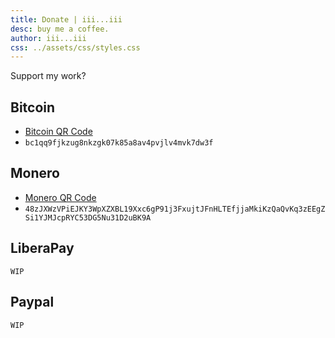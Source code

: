 ```yaml
---
title: Donate | iii...iii
desc: buy me a coffee.
author: iii...iii
css: ../assets/css/styles.css
---
```


Support my work?

Bitcoin
-------
- [Bitcoin QR Code](./assets/images/donate/bitcoin.png)
- `bc1qq9fjkzug8nkzgk07k85a8av4pvjlv4mvk7dw3f`

Monero
------
- [Monero QR Code](./assets/images/donate/monero.png)
- `48zJXWzVPiEJKY3WpXZXBL19Xxc6gP91j3FxujtJFnHLTEfjjaMkiKzQaQvKq3zEEgZSi1YJMJcpRYC53DG5Nu31D2uBK9A`

LiberaPay
---------
`WIP`

Paypal
------
`WIP`


